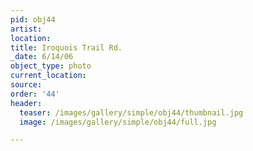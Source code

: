 ```yaml
---
pid: obj44
artist:
location:
title: Iroquois Trail Rd.
_date: 6/14/06
object_type: photo
current_location:
source:
order: '44'
header:
  teaser: /images/gallery/simple/obj44/thumbnail.jpg
  image: /images/gallery/simple/obj44/full.jpg

---
```

